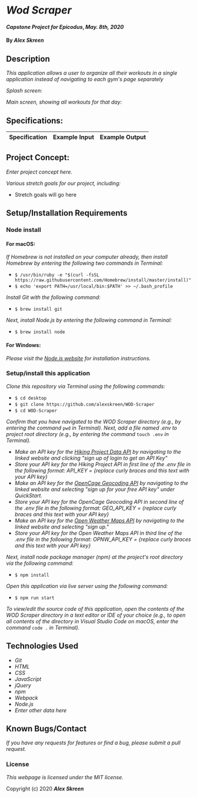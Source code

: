# _Wod Scraper_

#### _Capstone Project for Epicodus_, _May. 8th, 2020_

#### By _**Alex Skreen**_

## Description

_This application allows a user to organize all their workouts in a single application instead of navigating to each gym's page separately_

_Splash screen:_


_Main screen, showing all workouts for that day:_



## Specifications:

| Specification | Example Input | Example Output |
| ------------- |:-------------:| -------------------:|


## Project Concept:

_Enter project concept here._

_Various stretch goals for our project, including:_
* Stretch goals will go here

## Setup/Installation Requirements

### Node install

#### For macOS:
_If Homebrew is not installed on your computer already, then install Homebrew by entering the following two commands in Terminal:_
* ``$ /usr/bin/ruby -e "$(curl -fsSL https://raw.githubusercontent.com/Homebrew/install/master/install)"``
* ``$ echo 'export PATH=/usr/local/bin:$PATH' >> ~/.bash_profile``

_Install Git with the following command:_
* ``$ brew install git``

_Next, install Node.js by entering the following command in Terminal:_
* ``$ brew install node``

#### For Windows:
_Please visit the [Node.js website](https://nodejs.org/en/download/) for installation instructions._

### Setup/install this application

_Clone this repository via Terminal using the following commands:_
* ``$ cd desktop``
* ``$ git clone https://github.com/alexskreen/WOD-Scraper``
* ``$ cd WOD-Scraper``

_Confirm that you have navigated to the WOD Scraper directory (e.g., by entering the command_ ``pwd`` _in Terminal). Next, add a file named .env to project root directory (e.g., by entering the command_ ``touch .env`` _in Terminal)._
* _Make an API key for the [Hiking Project Data API](https://www.hikingproject.com/data) by navigating to the linked website and clicking "sign up of login to get an API Key"_
* _Store your API key for the Hiking Project API in first line of the .env file in the following format: API_KEY = {replace curly braces and this text with your API key}_
* _Make an API key for the [OpenCage Geocoding API](https://opencagedata.com/api) by navigating to the linked website and selecting "sign up for your free API key" under QuickStart._
* _Store your API key for the OpenCage Geocoding API in second line of the .env file in the following format: GEO_API_KEY = {replace curly braces and this text with your API key}_
* _Make an API key for the [Open Weather Maps API](https://openweathermap.org/api) by navigating to the linked website and selecting "sign up."_
* _Store your API key for the Open Weather Maps API in third line of the .env file in the following format: OPNW_API_KEY = {replace curly braces and this text with your API key}_

_Next, install node package manager (npm) at the project's root directory via the following command:_
* ``$ npm install``

_Open this application via live server using the following command:_
* ``$ npm run start``

_To view/edit the source code of this application, open the contents of the WOD Scraper directory in a text editor or IDE of your choice (e.g., to open all contents of the directory in Visual Studio Code on macOS, enter the command_ ``code .`` _in Terminal)._

## Technologies Used
* _Git_
* _HTML_
* _CSS_
* _JavaScript_ 
* _jQuery_ 
* _npm_ 
* _Webpack_ 
* _Node.js_
* _Enter other data here_

## Known Bugs/Contact

_If you have any requests for features or find a bug, please submit a pull request._

### License

*This webpage is licensed under the MIT license.*

Copyright (c) 2020 **_Alex Skreen_**